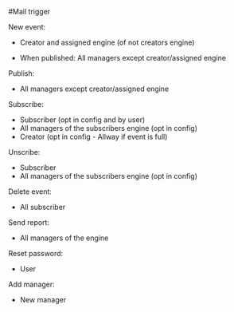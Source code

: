 #Mail trigger


New event:
- Creator and assigned engine (of not creators engine)

- When published: All managers except creator/assigned engine


Publish:
- All managers except creator/assigned engine
	

Subscribe:
- Subscriber (opt in config and by user)
- All managers of the subscribers engine (opt in config)
- Creator (opt in config - Allway if event is full)
	
Unscribe:
- Subscriber
- All managers of the subscribers engine (opt in config)

Delete event:
- All subscriber
	
Send report:
- All managers of the engine
	
	
	
Reset password:
- User
	
	
Add manager:
- New manager